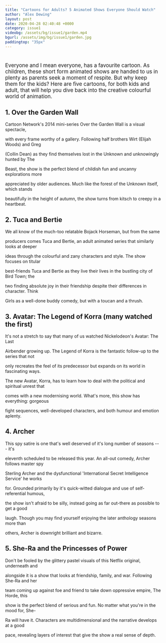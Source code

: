```yaml
---
title: "Cartoons for Adults? 5 Animated Shows Everyone Should Watch"
author: "Alex Dewing"
layout: post
date: 2020-04-28 02:40:48 +0000
category: issue1
videobg: /assets/bg/issue1/garden.mp4
bgurl: /assets/img/bg/issue1/garden.jpg
paddingtop: "35px"
---
```


<p id="first-paragraph" style="font-size: larger;left: 15%;padding-top: 25px;">Everyone and I mean everyone, has a favourite cartoon. As children, these short form animated shows are handed to us in plenty as parents seek a moment of respite. But why keep them for the kids? Here are five cartoons, for both kids and adult, that will help you dive back into the creative colourful world of animation.</p>

## 1\. Over the Garden Wall

Cartoon Network's 2014 mini-series Over the Garden Wall is a visual
spectacle,

with every frame worthy of a gallery. Following half brothers Wirt
(Elijah Woods) and Greg

(Collin Dean) as they find themselves lost in the Unknown and
unknowingly hunted by The

Beast, the show is the perfect blend of childish fun and uncanny
explorations more

appreciated by older audiences. Much like the forest of the Unknown
itself, which stands

beautifully in the height of autumn, the show turns from kitsch to
creepy in a heartbeat.

## 2\. Tuca and Bertie

We all know of the much-too relatable Bojack Horseman, but from the same

producers comes Tuca and Bertie, an adult animated series that similarly
looks at deeper

ideas through the colourful and zany characters and style. The show
focuses on titular

best-friends Tuca and Bertie as they live their lives in the bustling
city of Bird Town; the

two finding absolute joy in their friendship despite their differences
in character. Think

Girls as a well-done buddy comedy, but with a toucan and a thrush.

## 3\. Avatar: The Legend of Korra (many watched the first)

It's not a stretch to say that many of us watched Nickelodeon's Avatar:
The Last

Airbender growing up. The Legend of Korra is the fantastic follow-up to
the series that not

only recreates the feel of its predecessor but expands on its world in
fascinating ways.

The new Avatar, Korra, has to learn how to deal with the political and
spiritual unrest that

comes with a new modernising world. What's more, this show has
everything: gorgeous

fight sequences, well-developed characters, and both humour and emotion
aplenty.

## 4\. Archer

This spy satire is one that's well deserved of it's long number of
seasons --- it's

eleventh scheduled to be released this year. An all-out comedy, Archer
follows master spy

Sterling Archer and the dysfunctional 'International Secret Intelligence
Service' he works

for. Grounded primarily by it's quick-witted dialogue and use of
self-referential humous,

the show isn't afraid to be silly, instead going as far out-there as
possible to get a good

laugh. Though you may find yourself enjoying the later anthology seasons
more than

others, Archer is downright brilliant and bizarre.

## 5\. She-Ra and the Princesses of Power

Don't be fooled by the glittery pastel visuals of this Netflix original,
underneath and

alongside it is a show that looks at friendship, family, and war.
Following She-Ra and her

team coming up against foe and friend to take down oppressive empire,
The Horde, this

show is the perfect blend of serious and fun. No matter what you're in
the mood for, She-

Ra will have it. Characters are multidimensional and the narrative
develops at a good

pace, revealing layers of interest that give the show a real sense of
depth.
